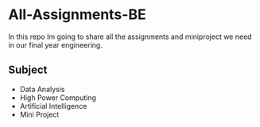 # All-Assignments-BE
 
In this repo Im going to share all the assignments and miniproject we need in our final year engineering.

## Subject 
+ Data Analysis
+ High Power Computing 
+ Artificial Intelligence
+ Mini Project
